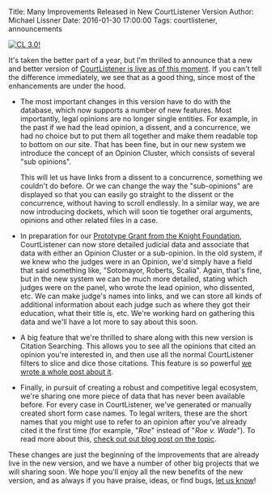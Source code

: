 Title: Many Improvements Released in New CourtListener Version
Author: Michael Lissner
Date: 2016-01-30 17:00:00
Tags: courtlistener, announcements

<div class="left-image">
    <a href="https://www.courtlistener.com">
        <img src="{filename}/images/cl-3.png"
             alt="CL 3.0!"
             class="img-responsive"/>
    </a>
</div>

It's taken the better part of a year, but I'm thrilled to announce that a new and better version of [CourtListener is live as of this moment][cl]. If you can't tell the difference immediately, we see that as a good thing, since most of the enhancements are under the hood.

 - The most important changes in this version have to do with the database, which now supports a number of new features. Most importantly, legal opinions are no longer single entities. For example, in the past if we had the lead opinion, a dissent, and a concurrence, we had no choice but to put them all together and make them readable top to bottom on our site. That has been fine, but in our new system we introduce the concept of an Opinion Cluster, which consists of several "sub opinions".

     This will let us have links from a dissent to a concurrence, something we couldn't do before. Or we can change the way the "sub-opinions" are displayed so that you can easily go straight to the dissent or the concurrence, without having to scroll endlessly. In a similar way, we are now introducing dockets, which will soon tie together oral arguments, opinions and other related files in a case.

 - In preparation for our [Prototype Grant from the Knight Foundation][proto], CourtListener can now store detailed judicial data and associate that data with either an Opinion Cluster or a sub-opinion. In the old system, if we knew who the judges were in an Opinion, we'd simply have a field that said something like, "Sotomayor, Roberts, Scalia". Again, that's fine, but in the new system we can be much more detailed, stating which judges were on the panel, who wrote the lead opinion, who dissented, etc. We can make judge's names into links, and we can store all kinds of additional information about each judge such as where they got their education, what their title is, etc. We're working hard on gathering this data and we'll have a lot more to say about this soon.

 - A big feature that we're thrilled to share along with this new version is Citation Searching. This allows you to see all the opinions that cited an opinion you're interested in, and then use all the normal CourtListener filters to slice and dice those citations. This feature is so powerful [we wrote a whole post about it][1].

 - Finally, in pursuit of creating a robust and competitive legal ecosystem, we're sharing one more piece of data that has never been available before. For every case in CourtListener, we've generated or manually created short form case names. To legal writers, these are the short names that you might use to refer to an opinion after you've already cited it the first time (for example, "*Roe*" instead of "*Roe v. Wade*"). To read more about this, [check out out blog post on the topic][cns].

These changes are just the beginning of the improvements that are already live in the new version, and we have a number of other big projects that we will sharing soon. We hope you'll enjoy all the new benefits of the new version, and as always if you have praise, ideas, or find bugs, [let us know][contact]!


[1]: {filename}/citation-searching.md
[cns]: {filename}/short-form-case-names.md
[contact]: {filename}/pages/contact.md
[proto]: {filename}/knight-foundation-to-support-openjudiciary-org.md
[cl]: https://www.courtlistener.com
